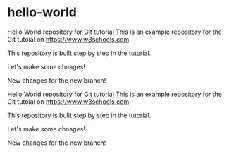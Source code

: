 # hello-world
Hello World repository for Git tutorial
This is an example repository for the Git tutoial on https://www.w3schools.com

This repository is built step by step in the tutorial.

Let's make some chnages!

New changes for the new branch!

Hello World repository for Git tutorial
This is an example repository for the Git tutoial on https://www.w3schools.com

This repository is built step by step in the tutorial.

Let's make some chnages!

New changes for the new branch!